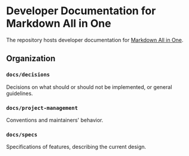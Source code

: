 # Developer Documentation for Markdown All in One

The repository hosts developer documentation for [Markdown All in One](https://marketplace.visualstudio.com/items?itemName=yzhang.markdown-all-in-one).

## Organization

### `docs/decisions`

Decisions on what should or should not be implemented, or general guidelines.

### `docs/project-management`

Conventions and maintainers' behavior.

### `docs/specs`

Specifications of features, describing the current design.
